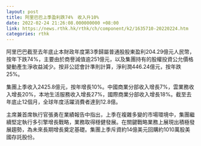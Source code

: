 ```yaml
---
layout: post
title: 阿里巴巴上季盈利跌74%　收入升10%
date: 2022-02-24 21:26:08.000000000 +08:00
link: https://news.rthk.hk/rthk/ch/component/k2/1635710-20220224.htm
categories: rthk
---
```


阿里巴巴截至去年底止本財政年度第3季歸屬普通股股東盈利204.29億元人民幣，按年下跌74%，主要由於商譽減值逾251億元，以及集團持有的股權投資公允價格變動產生淨收益減少。按非公認會計準則計算，淨利潤446.24億元，按年跌25%。

集團上季收入2425.8億元，按年增長10%。中國商業分部收入增長7%，雲業務收入增長20%，本地生活服務收入增長27%，國際商業分部收入增長18%。截至去年底止12個月，全球年度活躍消費者達到12.8億。

主席兼首席執行官張勇在業績報告中指出，上季在複雜多變的市場環境中，集團繼續堅定執行多引擎增長戰略，業務取得穩健發展。在關鍵戰略業務上展現出積極發展趨勢，為未來長期增長奠定基礎。集團上季斥資約14億美元回購約1010萬股美國存託股份。
